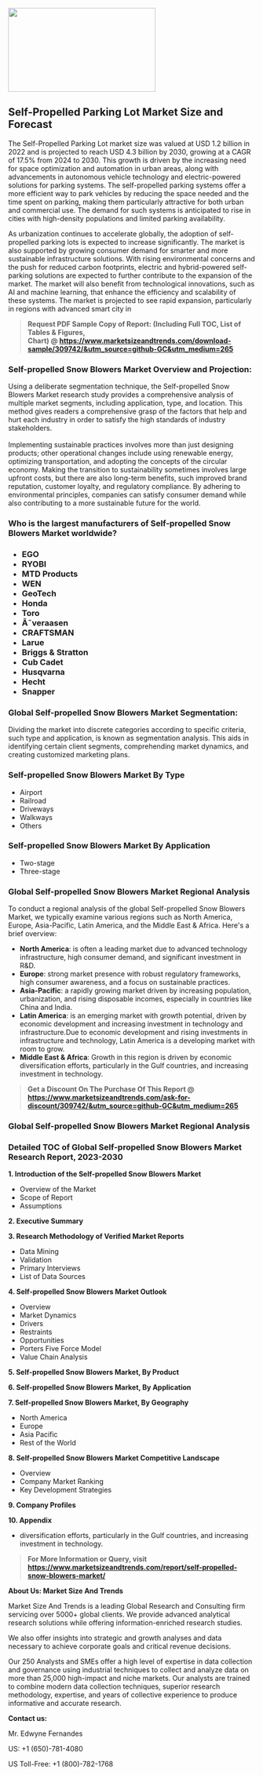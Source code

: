 <p><img class="alignnone size-medium wp-image-20088" src="https://ffe5etoiles.com/wp-content/uploads/2024/12/MST1-300x171.png" alt="" width="300" height="171" /></p><h2>Self-Propelled Parking Lot Market Size and Forecast</h2><p>The Self-Propelled Parking Lot market size was valued at USD 1.2 billion in 2022 and is projected to reach USD 4.3 billion by 2030, growing at a CAGR of 17.5% from 2024 to 2030. This growth is driven by the increasing need for space optimization and automation in urban areas, along with advancements in autonomous vehicle technology and electric-powered solutions for parking systems. The self-propelled parking systems offer a more efficient way to park vehicles by reducing the space needed and the time spent on parking, making them particularly attractive for both urban and commercial use. The demand for such systems is anticipated to rise in cities with high-density populations and limited parking availability.</p><p>As urbanization continues to accelerate globally, the adoption of self-propelled parking lots is expected to increase significantly. The market is also supported by growing consumer demand for smarter and more sustainable infrastructure solutions. With rising environmental concerns and the push for reduced carbon footprints, electric and hybrid-powered self-parking solutions are expected to further contribute to the expansion of the market. The market will also benefit from technological innovations, such as AI and machine learning, that enhance the efficiency and scalability of these systems. The market is projected to see rapid expansion, particularly in regions with advanced smart city in</p><blockquote id="" class=""><strong>Request PDF Sample Copy of Report: (Including Full TOC, List of Tables &amp; Figures, Chart)&nbsp;@&nbsp;<strong><a href="https://www.marketsizeandtrends.com/download-sample/309742/&utm_source=github-GC&utm_medium=265" target="_blank">https://www.marketsizeandtrends.com/download-sample/309742/&utm_source=github-GC&utm_medium=265</a></strong></strong></blockquote><h3 id="" class="">Self-propelled Snow Blowers Market&nbsp;Overview and Projection:</h3><p id="" class="">Using a deliberate segmentation technique, the Self-propelled Snow Blowers Market research study provides a comprehensive analysis of multiple market segments, including application, type, and location. This method gives readers a comprehensive grasp of the factors that help and hurt each industry in order to satisfy the high standards of industry stakeholders. <br /> <br />Implementing sustainable practices involves more than just designing products; other operational changes include using renewable energy, optimizing transportation, and adopting the concepts of the circular economy. Making the transition to sustainability sometimes involves large upfront costs, but there are also long-term benefits, such improved brand reputation, customer loyalty, and regulatory compliance. By adhering to environmental principles, companies can satisfy consumer demand while also contributing to a more sustainable future for the world.</p><h3 id="" class="">Who is the largest manufacturers of&nbsp;Self-propelled Snow Blowers Market worldwide?</h3><h3 class=""><p><ul><li>EGO </li><li> RYOBI </li><li> MTD Products </li><li> WEN </li><li> GeoTech </li><li> Honda </li><li> Toro </li><li> Ã˜veraasen </li><li> CRAFTSMAN </li><li> Larue </li><li> Briggs & Stratton </li><li> Cub Cadet </li><li> Husqvarna </li><li> Hecht </li><li> Snapper</li></ul></p></h3><h3 id="" class="">Global&nbsp;Self-propelled Snow Blowers Market Segmentation:</h3><p id="" class="">Dividing the market into discrete categories according to specific criteria, such type and application, is known as segmentation analysis. This aids in identifying certain client segments, comprehending market dynamics, and creating customized marketing plans.</p><h3 id="" class="">Self-propelled Snow Blowers Market&nbsp;By Type</h3><p><p><ul><li>Airport</li><li> Railroad</li><li> Driveways</li><li> Walkways</li><li> Others</p></li></ul></p></p><h3 id="" class="">Self-propelled Snow Blowers Market&nbsp;By Application</h3><p class=""><p><ul><li>Two-stage</li><li> Three-stage</li></ul></p></p><h3 id="" class="">Global Self-propelled Snow Blowers Market Regional Analysis</h3><p id="" class="">To conduct a regional analysis of the global Self-propelled Snow Blowers Market, we typically examine various regions such as North America, Europe, Asia-Pacific, Latin America, and the Middle East &amp; Africa. Here's a brief overview:</p><ul><li><strong>North America</strong>: is often a leading market due to advanced technology infrastructure, high consumer demand, and significant investment in R&amp;D.</li><li><strong>Europe</strong>: strong market presence with robust regulatory frameworks, high consumer awareness, and a focus on sustainable practices.</li><li><strong>Asia-Pacific</strong>: a rapidly growing market driven by increasing population, urbanization, and rising disposable incomes, especially in countries like China and India.</li><li><strong>Latin America</strong>: is an emerging market with growth potential, driven by economic development and increasing investment in technology and infrastructure.Due to economic development and rising investments in infrastructure and technology, Latin America is a developing market with room to grow.</li><li><strong>Middle East &amp; Africa</strong>: Growth in this region is driven by economic diversification efforts, particularly in the Gulf countries, and increasing investment in technology.</li></ul><blockquote id="" class=""><strong>Get a Discount On The Purchase Of This Report @ <strong><a href="https://www.marketsizeandtrends.com/ask-for-discount/309742/&utm_source=github-GC&utm_medium=265" target="_blank">https://www.marketsizeandtrends.com/ask-for-discount/309742/&utm_source=github-GC&utm_medium=265</a></strong></strong></blockquote><h3 id="" class="">Global Self-propelled Snow Blowers Market Regional Analysis</h3><h3 id="" class="">Detailed TOC of Global Self-propelled Snow Blowers Market Research Report, 2023-2030</h3><p id="" class=""><strong>1. Introduction of the Self-propelled Snow Blowers Market</strong></p><ul><li>Overview of the Market</li><li>Scope of Report</li><li>Assumptions</li></ul><p id="" class=""><strong>2. Executive Summary</strong></p><p id="" class=""><strong>3. Research Methodology of Verified Market Reports</strong></p><ul><li>Data Mining</li><li>Validation</li><li>Primary Interviews</li><li>List of Data Sources</li></ul><p id="" class=""><strong>4. Self-propelled Snow Blowers Market Outlook</strong></p><ul><li>Overview</li><li>Market Dynamics</li><li>Drivers</li><li>Restraints</li><li>Opportunities</li><li>Porters Five Force Model</li><li>Value Chain Analysis</li></ul><p id="" class=""><strong>5. Self-propelled Snow Blowers Market, By Product</strong></p><p id="" class=""><strong>6. Self-propelled Snow Blowers Market, By Application</strong></p><p id="" class=""><strong>7. Self-propelled Snow Blowers Market, By Geography</strong></p><ul><li>North America</li><li>Europe</li><li>Asia Pacific</li><li>Rest of the World</li></ul><p id="" class=""><strong>8. Self-propelled Snow Blowers Market Competitive Landscape</strong></p><ul><li>Overview</li><li>Company Market Ranking</li><li>Key Development Strategies</li></ul><p id="" class=""><strong>9. Company Profiles</strong></p><p id="" class=""><strong>10. Appendix</strong></p><ul><li>diversification efforts, particularly in the Gulf countries, and increasing investment in technology.</li></ul><blockquote id="" class=""><strong>For More Information or Query, visit <strong><strong><a href="https://www.marketsizeandtrends.com/report/self-propelled-snow-blowers-market/" target="_blank">https://www.marketsizeandtrends.com/report/self-propelled-snow-blowers-market/</a></strong></strong></strong></blockquote><p id="" class=""><strong>About Us: Market Size And Trends</strong></p><p id="" class="">Market Size And Trends is a leading Global Research and Consulting firm servicing over 5000+ global clients. We provide advanced analytical research solutions while offering information-enriched research studies.</p><p id="" class="">We also offer insights into strategic and growth analyses and data necessary to achieve corporate goals and critical revenue decisions.</p><p id="" class="">Our 250 Analysts and SMEs offer a high level of expertise in data collection and governance using industrial techniques to collect and analyze data on more than 25,000 high-impact and niche markets. Our analysts are trained to combine modern data collection techniques, superior research methodology, expertise, and years of collective experience to produce informative and accurate research.</p><p id="" class=""><strong>Contact us:</strong></p><p id="" class="">Mr. Edwyne Fernandes</p><p id="" class="">US: +1 (650)-781-4080</p><p id="" class="">US Toll-Free: +1 (800)-782-1768</p>
